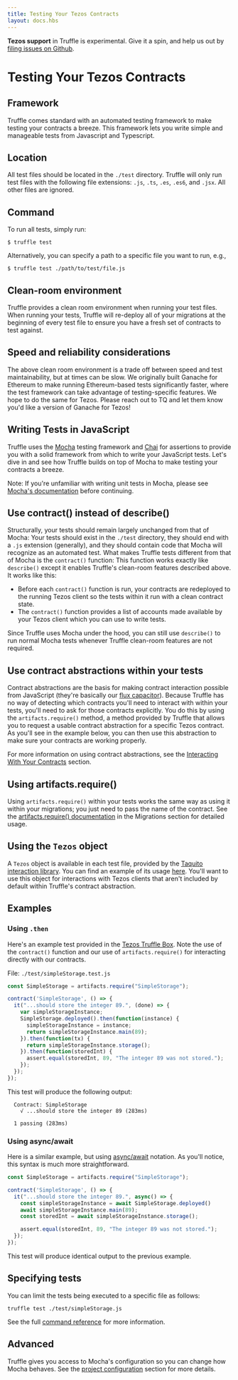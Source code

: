```yaml
---
title: Testing Your Tezos Contracts
layout: docs.hbs
---
```


<p class="alert alert-danger">
<strong>Tezos support</strong> in Truffle is experimental. Give it a spin, and help us out by <a href="https://github.com/trufflesuite/truffle/issues">filing issues on Github</a>.
</p>

# Testing Your Tezos Contracts

## Framework

Truffle comes standard with an automated testing framework to make testing your contracts a breeze. This framework lets you write simple and manageable tests from Javascript and Typescript.

## Location

All test files should be located in the `./test` directory. Truffle will only run test files with the following file extensions: `.js`, `.ts`, `.es`, `.es6`, and `.jsx`. All other files are ignored.

## Command

To run all tests, simply run:

```shell
$ truffle test
```

Alternatively, you can specify a path to a specific file you want to run, e.g.,

```shell
$ truffle test ./path/to/test/file.js
```

## Clean-room environment

Truffle provides a clean room environment when running your test files. When running your tests, Truffle will re-deploy all of your migrations at the beginning of every test file to ensure you have a fresh set of contracts to test against.

## Speed and reliability considerations

The above clean room environment is a trade off between speed and test maintainability, but at times can be slow. We originally built Ganache for Ethereum to make running Ethereum-based tests significantly faster, where the test framework can take advantage of testing-specific features. We hope to do the same for Tezos. Please reach out to TQ and let them know you'd like a version of Ganache for Tezos!

## Writing Tests in JavaScript

Truffle uses the [Mocha](https://mochajs.org/) testing framework and [Chai](https://chaijs.com/) for assertions to provide you with a solid framework from which to write your JavaScript tests. Let's dive in and see how Truffle builds on top of Mocha to make testing your contracts a breeze.

Note: If you're unfamiliar with writing unit tests in Mocha, please see [Mocha's documentation](https://mochajs.org/) before continuing.

## Use contract() instead of describe()

Structurally, your tests should remain largely unchanged from that of Mocha: Your tests should exist in the `./test` directory, they should end with a `.js` extension (generally), and they should contain code that Mocha will recognize as an automated test. What makes Truffle tests different from that of Mocha is the `contract()` function: This function works exactly like `describe()` except it enables Truffle's clean-room features described above. It works like this:

* Before each `contract()` function is run, your contracts are redeployed to the running Tezos client so the tests within it run with a clean contract state.
* The `contract()` function provides a list of accounts made available by your Tezos client which you can use to write tests.

Since Truffle uses Mocha under the hood, you can still use `describe()` to run normal Mocha tests whenever Truffle clean-room features are not required.

## Use contract abstractions within your tests

Contract abstractions are the basis for making contract interaction possible from JavaScript (they're basically our [flux capacitor](https://www.youtube.com/watch?v=EhU862ONFys)). Because Truffle has no way of detecting which contracts you'll need to interact with within your tests, you'll need to ask for those contracts explicitly. You do this by using the `artifacts.require()` method, a method provided by Truffle that allows you to request a usable contract abstraction for a specific Tezos contract. As you'll see in the example below, you can then use this abstraction to make sure your contracts are working properly.

For more information on using contract abstractions, see the [Interacting With Your Contracts](/docs/tezos/truffle/getting-started/interacting-with-your-tezos-contracts) section.

## Using artifacts.require()

Using `artifacts.require()` within your tests works the same way as using it within your migrations; you just need to pass the name of the contract. See the [artifacts.require() documentation](/docs/tezos/truffle/getting-started/deploying-tezos-contracts#artifactsrequire) in the Migrations section for detailed usage.

## Using the `Tezos` object

A `Tezos` object is available in each test file, provided by the [Taquito interaction library](https://tezostaquito.io/). You can find an example of its usage [here](https://tezostaquito.io/docs/quick_start/#example). You'll want to use this object for interactions with Tezos clients that aren't included by default within Truffle's contract abstraction.

## Examples

### Using `.then`

Here's an example test provided in the [Tezos Truffle Box](https://github.com/truffle-box/tezos-example-box). Note the use of the `contract()` function and our use of `artifacts.require()` for interacting directly with our contracts.

File: `./test/simpleStorage.test.js`

```javascript
const SimpleStorage = artifacts.require("SimpleStorage");

contract('SimpleStorage', () => {
  it("...should store the integer 89.", (done) => {
    var simpleStorageInstance;
    SimpleStorage.deployed().then(function(instance) {
      simpleStorageInstance = instance;
      return simpleStorageInstance.main(89);
    }).then(function(tx) {
      return simpleStorageInstance.storage();
    }).then(function(storedInt) {
      assert.equal(storedInt, 89, "The integer 89 was not stored.");
    });
  });
});
```

This test will produce the following output:

```shell
  Contract: SimpleStorage
    √ ...should store the integer 89 (283ms)

  1 passing (283ms)
```

### Using async/await

Here is a similar example, but using [async/await](https://javascript.info/async-await) notation. As you'll notice, this syntax is much more straightforward.

```javascript
const SimpleStorage = artifacts.require("SimpleStorage");

contract('SimpleStorage', () => {
  it("...should store the integer 89.", async() => {
    const simpleStorageInstance = await SimpleStorage.deployed()
    await simpleStorageInstance.main(89);
    const storedInt = await simpleStorageInstance.storage();

    assert.equal(storedInt, 89, "The integer 89 was not stored.");
  });
});
```

This test will produce identical output to the previous example.

## Specifying tests

You can limit the tests being executed to a specific file as follows:

```shell
truffle test ./test/simpleStorage.js
```

See the full [command reference](/docs/truffle/reference/truffle-commands#test) for more information.

## Advanced

Truffle gives you access to Mocha's configuration so you can change how Mocha behaves. See the [project configuration](/docs/truffle/reference/configuration#mocha) section for more details.
